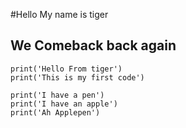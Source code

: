 ﻿#Hello My name is tiger
## We Comeback back again
```
print('Hello From tiger')
print('This is my first code')
```
```
print('I have a pen')
print('I have an apple')
print('Ah Applepen')
```

